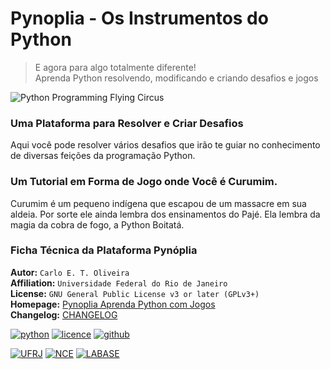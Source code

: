 <!---
Open Source program Pynoplia - Copyright © 2024  Carlo Oliveira** <carlo@nce.ufrj.br>,
PDX-License-Identifier:** `GNU General Public License v3.0 or later <http://is.gd/3Udt>`_.
-->
# Pynoplia - Os Instrumentos do Python
> E agora para algo totalmente diferente! <br>
> Aprenda Python resolvendo, modificando e criando desafios e jogos

![Python Programming Flying Circus](_media/PPFC.jpg)

### Uma Plataforma para Resolver e Criar Desafios
Aqui você pode resolver vários desafios que irão te guiar
no conhecimento de diversas feições da programação Python.

### Um Tutorial em Forma de Jogo onde Você é Curumim.
Curumim é um pequeno indígena que escapou de um massacre
em sua aldeia. Por sorte ele ainda lembra dos ensinamentos
do Pajé. Ela lembra da magia da cobra de fogo, a Python Boitatá.

### Ficha Técnica da Plataforma Pynóplia

**Autor:** `Carlo E. T. Oliveira` </br>
**Affiliation:** `Universidade Federal do Rio de Janeiro` </br>
**License:** `GNU General Public License v3 or later (GPLv3+)`</br>
**Homepage:** [Pynoplia Aprenda Python com Jogos]</br>
**Changelog:** [CHANGELOG](CHANGELOG.md)</br>

[![python](https://img.shields.io/github/languages/top/kwarwp/kwarwp)](https://www.python.org/downloads/release/python-383/)
[![licence](https://img.shields.io/github/license/labase/supyplay)](https://raw.githubusercontent.com/labase/supyplay/main/LICENSE)
[![github](https://img.shields.io/badge/release-24.10-blue)](https://github.com/SuPyPerson/SuPyPerson.github.io/releases)

[![UFRJ](https://labase.github.io/image/ufrj-logo-8.png)](https://ufrj.br/)
[![NCE](https://labase.github.io/image/nce-logo-8.png)](http://www.nce.ufrj.br/)
[![LABASE](https://labase.github.io/image/labase-logo-8.png)](http://labase.selfip.org/)

[Pynoplia Aprenda Python com Jogos]: http://activufrj.nce.ufrj.br/wiki/labase/Pynoplia_-_Aprenda_Python_com_Jogos